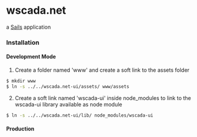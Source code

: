 # wscada.net

a [Sails](http://sailsjs.org) application

### Installation
#### Development Mode
1. Create a folder named 'www' and create a soft link to the assets folder
```bash
$ mkdir www  
$ ln -s ../../wscada.net-ui/assets/ www/assets  
```
2. Create a soft link named 'wscada-ui' inside node_modules to link to the
   wscada-ui library available as node module
```bash
$ ln -s ../../wscada.net-ui/lib/ node_modules/wscada-ui
```

#### Production
